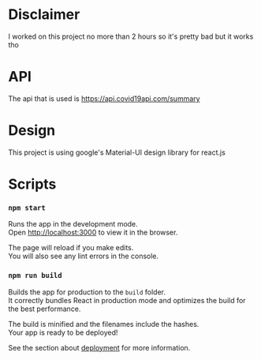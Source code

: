 # Disclaimer
I worked on this project no more than 2 hours so it's
pretty bad but it works tho

# API
The api that is used is https://api.covid19api.com/summary

# Design
This project is using google's Material-UI design library for react.js

# Scripts

### `npm start`

Runs the app in the development mode.\
Open [http://localhost:3000](http://localhost:3000) to view it in the browser.

The page will reload if you make edits.\
You will also see any lint errors in the console.

### `npm run build`

Builds the app for production to the `build` folder.\
It correctly bundles React in production mode and optimizes the build for the best performance.

The build is minified and the filenames include the hashes.\
Your app is ready to be deployed!

See the section about [deployment](https://facebook.github.io/create-react-app/docs/deployment) for more information.
